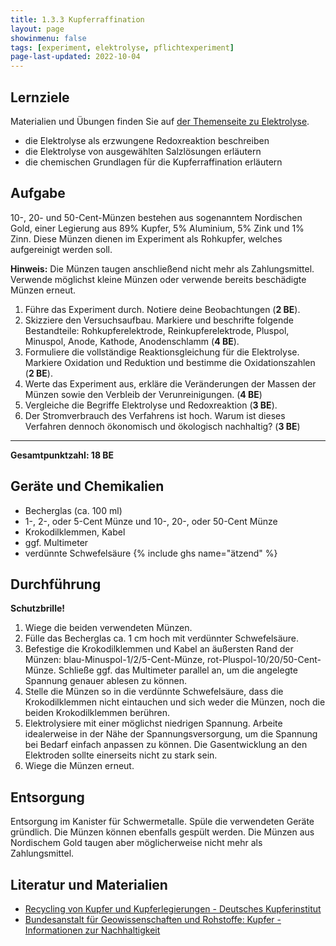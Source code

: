```yaml
---
title: 1.3.3 Kupferraffination
layout: page
showinmenu: false
tags: [experiment, elektrolyse, pflichtexperiment]
page-last-updated: 2022-10-04
---
```


## Lernziele

Materialien und Übungen finden Sie auf [der Themenseite zu Elektrolyse](/themen/elektrolyse).

- die Elektrolyse als erzwungene Redoxreaktion beschreiben
- die Elektrolyse von ausgewählten Salzlösungen erläutern
- die chemischen Grundlagen für die Kupferraffination erläutern

## Aufgabe

10-, 20- und 50-Cent-Münzen bestehen aus sogenanntem Nordischen Gold, einer Legierung aus 89% Kupfer, 5% Aluminium, 5% Zink und 1% Zinn. Diese Münzen dienen im Experiment als Rohkupfer, welches aufgereinigt werden soll.

**Hinweis:** Die Münzen taugen anschließend nicht mehr als Zahlungsmittel. Verwende möglichst kleine Münzen oder verwende bereits beschädigte Münzen erneut.

1. Führe das Experiment durch. Notiere deine Beobachtungen (**2 BE**).
2. Skizziere den Versuchsaufbau. Markiere und beschrifte folgende Bestandteile: Rohkupferelektrode, Reinkupferelektrode, Pluspol, Minuspol, Anode, Kathode, Anodenschlamm (**4 BE**).
3. Formuliere die vollständige Reaktionsgleichung für die Elektrolyse. Markiere Oxidation und Reduktion und bestimme die Oxidationszahlen (**2 BE**). 
4. Werte das Experiment aus, erkläre die Veränderungen der Massen der Münzen sowie den Verbleib der Verunreinigungen. (**4 BE**)
4. Vergleiche die Begriffe Elektrolyse und Redoxreaktion (**3 BE**).
5. Der Stromverbrauch des Verfahrens ist hoch. Warum ist dieses Verfahren dennoch ökonomisch und ökologisch nachhaltig? (**3 BE**)

---

**Gesamtpunktzahl: 18 BE**

## Geräte und Chemikalien

- Becherglas (ca. 100 ml)
- 1-, 2-, oder 5-Cent Münze und 10-, 20-, oder 50-Cent Münze
- Krokodilklemmen, Kabel
- ggf. Multimeter
- verdünnte Schwefelsäure {% include ghs name="ätzend" %} 

## Durchführung

**Schutzbrille!**

1. Wiege die beiden verwendeten Münzen.
2. Fülle das Becherglas ca. 1 cm hoch mit verdünnter Schwefelsäure.
3. Befestige die Krokodilklemmen und Kabel an äußersten Rand der Münzen: blau-Minuspol-1/2/5-Cent-Münze, rot-Pluspol-10/20/50-Cent-Münze. Schließe ggf. das Multimeter parallel an, um die angelegte Spannung genauer ablesen zu können.
4. Stelle die Münzen so in die verdünnte Schwefelsäure, dass die Krokodilklemmen nicht eintauchen und sich weder die Münzen, noch die beiden Krokodilklemmen berühren.
5. Elektrolysiere mit einer möglichst niedrigen Spannung. Arbeite idealerweise in der Nähe der Spannungsversorgung, um die Spannung bei Bedarf einfach anpassen zu können. Die Gasentwicklung an den Elektroden sollte einerseits nicht zu stark sein.
6. Wiege die Münzen erneut.

## Entsorgung

Entsorgung im Kanister für Schwermetalle. Spüle die verwendeten Geräte gründlich. Die Münzen können ebenfalls gespült werden. Die Münzen aus Nordischem Gold taugen aber möglicherweise nicht mehr als Zahlungsmittel.

## Literatur und Materialien

- [Recycling von Kupfer und Kupferlegierungen - Deutsches Kupferinstitut](https://www.kupferinstitut.de/de/werkstoffe/system/recycling-kupfer.html)
- [Bundesanstalt für Geowissenschaften und Rohstoffe: Kupfer - Informationen zur Nachhaltigkeit](https://www.bgr.bund.de/DE/Gemeinsames/Produkte/Downloads/Informationen_Nachhaltigkeit/kupfer.html)
